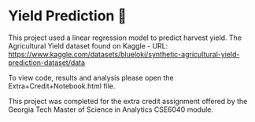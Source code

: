 # Yield Prediction :seedling:

This project used a linear regression model to predict harvest yield.  The Agricultural Yield dataset found on Kaggle - URL: https://www.kaggle.com/datasets/blueloki/synthetic-agricultural-yield-prediction-dataset/data

To view code, results and analysis please open the Extra+Credit+Notebook.html file.

This project was completed for the extra credit assignment offered by the Georgia Tech Master of Science in Analytics CSE6040 module. 
